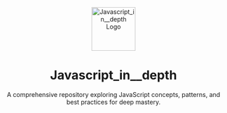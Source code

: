 <div align="center">

<img src="path_to_your_logo.png" alt="Javascript_in__depth Logo" width="100" />

# Javascript_in__depth

A comprehensive repository exploring JavaScript concepts, patterns, and best practices for deep mastery.

</div>
